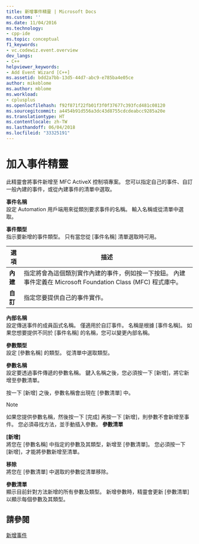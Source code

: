 ```yaml
---
title: 新增事件精靈 | Microsoft Docs
ms.custom: ''
ms.date: 11/04/2016
ms.technology:
- cpp-ide
ms.topic: conceptual
f1_keywords:
- vc.codewiz.event.overview
dev_langs:
- C++
helpviewer_keywords:
- Add Event Wizard [C++]
ms.assetid: bdd2a7bb-13d5-44d7-abc9-e785ba4e05ce
author: mikeblome
ms.author: mblome
ms.workload:
- cplusplus
ms.openlocfilehash: f92f871f22fb01f3f0f37677c393fcd481c08120
ms.sourcegitcommit: a4454b91d556a3dc43d8755cdcdeabcc9285a20e
ms.translationtype: HT
ms.contentlocale: zh-TW
ms.lasthandoff: 06/04/2018
ms.locfileid: "33325191"
---
```

# <a name="add-event-wizard"></a>加入事件精靈
此精靈會將事件新增至 MFC ActiveX 控制項專案。 您可以指定自己的事件、自訂一般內建的事件，或從內建事件的清單中選取。  
  
 **事件名稱**  
 設定 Automation 用戶端用來從類別要求事件的名稱。 輸入名稱或從清單中選取。  
  
 **事件類型**  
 指示要新增的事件類型。 只有當您從 [事件名稱] 清單選取時可用。  
  
|選項|描述|  
|------------|-----------------|  
|**內建**|指定將會為這個類別實作內建的事件，例如按一下按鈕。 內建事件定義在 Microsoft Foundation Class (MFC) 程式庫中。|  
|**自訂**|指定您要提供自己的事件實作。|  
  
 **內部名稱**  
 設定傳送事件的成員函式名稱。 僅適用於自訂事件。 名稱是根據 [事件名稱]。 如果您想要提供不同於 [事件名稱] 的名稱，您可以變更內部名稱。  
  
 **參數類型**  
 設定 [參數名稱] 的類型。 從清單中選取類型。  
  
 **參數名稱**  
 設定要透過事件傳遞的參數名稱。 鍵入名稱之後，您必須按一下 [新增]，將它新增至參數清單。  
  
 按一下 [新增] 之後，參數名稱會出現在 [參數清單] 中。  
  
> [!NOTE]
>  如果您提供參數名稱，然後按一下 [完成] 再按一下 [新增]，則參數不會新增至事件。 您必須尋找方法，並手動插入參數。 **參數清單**  
  
 **[新增]**  
 將您在 [參數名稱] 中指定的參數及其類型，新增至 [參數清單]。 您必須按一下 [新增]，才能將參數新增至清單。  
  
 **移除**  
 將您在 [參數清單] 中選取的參數從清單移除。  
  
 **參數清單**  
 顯示目前針對方法新增的所有參數及類型。 新增參數時，精靈會更新 [參數清單] 以顯示每個參數及其類型。  
  
## <a name="see-also"></a>請參閱  
 [新增事件](../ide/adding-an-event-visual-cpp.md)